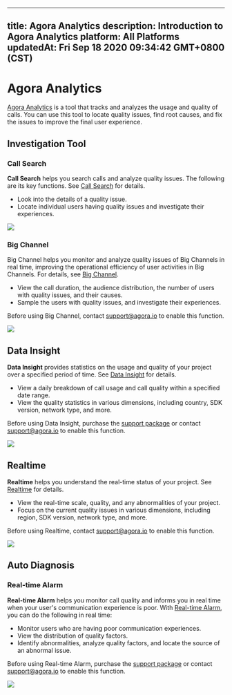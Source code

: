 
---
title: Agora Analytics
description: Introduction to Agora Analytics
platform: All Platforms
updatedAt: Fri Sep 18 2020 09:34:42 GMT+0800 (CST)
---
# Agora Analytics
[Agora Analytics](https://dashboard.agora.io/analytics/call/search) is a tool that tracks and analyzes the usage and quality of calls. You can use this tool to locate quality issues, find root causes, and fix the issues to improve the final user experience.

## Investigation Tool

### Call Search

**Call Search** helps you search calls and analyze quality issues. The following are its key functions. See [Call Search](../../en/Agora%20Platform/aa_call_search.md) for details.

- Look into the details of a quality issue.
- Locate individual users having quality issues and investigate their experiences.

![](https://web-cdn.agora.io/docs-files/1571111674132)

### Big Channel

Big Channel helps you monitor and analyze quality issues of Big Channels in real time, improving the operational efficiency of user activities in Big Channels. For details, see [Big Channel](../../en/Agora%20Platform/aa_big_channel.md). 

- View the call duration, the audience distribution, the number of users with quality issues, and their causes.
- Sample the users with quality issues, and investigate their experiences.

<div class="alert info">Before using Big Channel, contact <a href="mailto:support@agora.io">support@agora.io</a > to enable this function.</div>

![](https://web-cdn.agora.io/docs-files/1581394617210)

## Data Insight

**Data Insight** provides statistics on the usage and quality of your project over a specified period of time. See [Data Insight](../../en/Agora%20Platform/aa_data_insight.md) for details.

- View a daily breakdown of call usage and call quality within a specified date range. 
- View the quality statistics in various dimensions, including country, SDK version, network type, and more.

<div class="alert info">Before using Data Insight, purchase the <a href="https://console.agora.io/support/plan">support package</a > or contact <a href="mailto:support@agora.io">support@agora.io</a > to enable this function.</div>

![](https://web-cdn.agora.io/docs-files/1571120894658)

## Realtime

**Realtime** helps you understand the real-time status of your project. See [Realtime](../../en/Agora%20Platform/aa_live_data.md) for details.

- View the real-time scale, quality, and any abnormalities of your project.
- Focus on the current quality issues in various dimensions, including region, SDK version, network type, and more.

<div class="alert info">Before using Realtime, contact <a href="mailto:support@agora.io">support@agora.io</a > to enable this function.</div>

![](https://web-cdn.agora.io/docs-files/1571122479296)

## Auto Diagnosis

### Real-time Alarm

**Real-time Alarm** helps you monitor call quality and informs you in real time when your user's communication experience is poor. With [Real-time Alarm](../../en/Agora%20Platform/aa_realtime_alarm.md), you can do the following in real time:

- Monitor users who are having poor communication experiences.
- View the distribution of quality factors.
- Identify abnormalities, analyze quality factors, and locate the source of an abnormal issue.

<div class="alert info">Before using Real-time Alarm, purchase the <a href="https://console.agora.io/support/plan">support package</a > or contact <a href="mailto:support@agora.io">support@agora.io</a > to enable this function.</div>

![](https://web-cdn.agora.io/docs-files/1588838973636)
